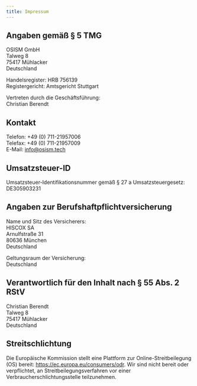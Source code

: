 ```yaml
---
title: Impressum
---
```


## Angaben gemäß § 5 TMG

OSISM GmbH<br/>
Talweg 8<br/>
75417 Mühlacker<br/>
Deutschland

Handelsregister: HRB 756139<br/>
Registergericht: Amtsgericht Stuttgart

Vertreten durch die Geschäftsführung:<br/>
Christian Berendt

## Kontakt

Telefon: +49 (0) 711-21957006<br/>
Telefax: +49 (0) 711-21957009<br/>
E-Mail: info@osism.tech

## Umsatzsteuer-ID

Umsatzsteuer-Identifikationsnummer gemäß § 27 a Umsatzsteuergesetz:<br/>
DE305903231

## Angaben zur Berufshaftpflichtversicherung

Name und Sitz des Versicherers:<br/>
HISCOX SA<br/>
Arnulfstraße 31<br/>
80636 München<br/>
Deutschland

Geltungsraum der Versicherung:<br/>
Deutschland

## Verantwortlich für den Inhalt nach § 55 Abs. 2 RStV

Christian Berendt<br/>
Talweg 8<br/>
75417 Mühlacker<br/>
Deutschland

## Streitschlichtung

Die Europäische Kommission stellt eine Plattform zur Online-Streitbeilegung (OS) bereit: https://ec.europa.eu/consumers/odr. Wir sind nicht bereit oder verpflichtet, an Streitbeilegungsverfahren vor einer Verbraucherschlichtungsstelle teilzunehmen.
